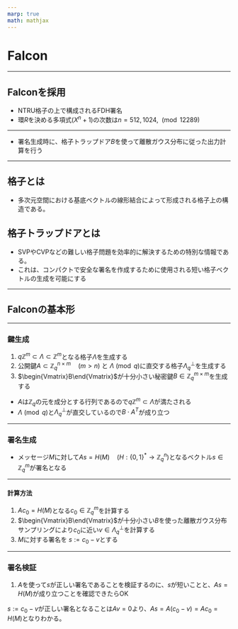 ```yaml
---
marp: true
math: mathjax
---
```

# Falcon

---
## Falconを採用

- NTRU格子の上で構成されるFDH署名
- 環$R$を決める多項式($X^n + 1$)の次数は$n = 512, 1024$, $\pmod{12289}$
---

- 署名生成時に、格子トラップドア$B$を使って離散ガウス分布に従った出力計算を行う

---
## 格子とは
- 多次元空間における基底ベクトルの線形結合によって形成される格子上の構造である。

## 格子トラップドアとは
- SVPやCVPなどの難しい格子問題を効率的に解決するための特別な情報である。
- これは、コンパクトで安全な署名を作成するために使用される短い格子ベクトルの生成を可能にする

---
## Falconの基本形
---
### 鍵生成
1. $q\mathbb{Z}^m \subset \Lambda \subset \mathbb{Z}^m$となる格子$\Lambda$を生成する
2. 公開鍵$A \subset \mathbb{Z}^{n \times m}_q \quad (m > n)$ と $\Lambda \pmod q$に直交する格子$\Lambda^\perp_q$を生成する
3. $\begin{Vmatrix}B\end{Vmatrix}$が十分小さい秘密鍵$B \in \mathbb{Z}^{m \times m}_q$を生成する

- $A$は$\mathbb{Z}_q$の元を成分とする行列であるので$q\mathbb{Z}^m \subset \Lambda$が満たされる
- $\Lambda \pmod q$と$\Lambda^\perp_q$が直交しているので$B \cdot A^T$が成り立つ

---
### 署名生成
- メッセージ$M$に対して$As = H(M) \quad (H: \{0, 1\}^* \rightarrow \mathbb{Z}^n_q)$となるベクトル$s \in \mathbb{Z}^m_q$が署名となる

---
#### 計算方法

1. $Ac_0 = H(M)$となる$c_0 \in \mathbb{Z}^m_q$を計算する
2. $\begin{Vmatrix}B\end{Vmatrix}$が十分小さい$B$を使った離散ガウス分布サンプリングにより$c_0$に近い$v \in \Lambda^\perp_q$を計算する
3. $M$に対する署名を $s := c_0 - v$とする


---
### 署名検証

1. $A$を使って$s$が正しい署名であることを検証するのに、$s$が短いことと、$As = H(M)$が成り立つことを確認できたらOK

$s := c_0 - v$が正しい署名となることは$Av = 0$より、$As = A(c_0 - v) = Ac_0 = H(M)$となりわかる。